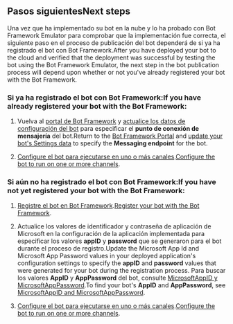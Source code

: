 ## <a name="next-steps"></a><span data-ttu-id="94ef0-101">Pasos siguientes</span><span class="sxs-lookup"><span data-stu-id="94ef0-101">Next steps</span></span>
<span data-ttu-id="94ef0-102">Una vez que ha implementado su bot en la nube y lo ha probado con Bot Framework Emulator para comprobar que la implementación fue correcta, el siguiente paso en el proceso de publicación del bot dependerá de si ya ha registrado el bot con Bot Framework.</span><span class="sxs-lookup"><span data-stu-id="94ef0-102">After you have deployed your bot to the cloud and verified that the deployment was successful by testing the bot using the Bot Framework Emulator, the next step in the bot publication process will depend upon whether or not you've already registered your bot with the Bot Framework.</span></span>

### <a name="if-you-have-already-registered-your-bot-with-the-bot-framework"></a><span data-ttu-id="94ef0-103">Si ya ha registrado el bot con Bot Framework:</span><span class="sxs-lookup"><span data-stu-id="94ef0-103">If you have already registered your bot with the Bot Framework:</span></span>

1. <span data-ttu-id="94ef0-104">Vuelva al <a href="https://dev.botframework.com" target="_blank">portal de Bot Framework</a> y [actualice los datos de configuración del bot](~/bot-service-manage-settings.md) para especificar el **punto de conexión de mensajería** del bot.</span><span class="sxs-lookup"><span data-stu-id="94ef0-104">Return to the <a href="https://dev.botframework.com" target="_blank">Bot Framework Portal</a> and [update your bot's Settings data](~/bot-service-manage-settings.md) to specify the **Messaging endpoint** for the bot.</span></span>

2. <span data-ttu-id="94ef0-105">[Configure el bot para ejecutarse en uno o más canales](~/bot-service-manage-channels.md).</span><span class="sxs-lookup"><span data-stu-id="94ef0-105">[Configure the bot to run on one or more channels](~/bot-service-manage-channels.md).</span></span>

### <a name="if-you-have-not-yet-registered-your-bot-with-the-bot-framework"></a><span data-ttu-id="94ef0-106">Si aún no ha registrado el bot con Bot Framework:</span><span class="sxs-lookup"><span data-stu-id="94ef0-106">If you have not yet registered your bot with the Bot Framework:</span></span>

1. <span data-ttu-id="94ef0-107">[Registre el bot en Bot Framework](~/bot-service-quickstart-registration.md).</span><span class="sxs-lookup"><span data-stu-id="94ef0-107">[Register your bot with the Bot Framework](~/bot-service-quickstart-registration.md).</span></span>

2. <span data-ttu-id="94ef0-108">Actualice los valores de identificador y contraseña de aplicación de Microsoft en la configuración de la aplicación implementada para especificar los valores **appID** y **password** que se generaron para el bot durante el proceso de registro.</span><span class="sxs-lookup"><span data-stu-id="94ef0-108">Update the Microsoft App Id and Microsoft App Password values in your deployed application's configuration settings to specify the **appID** and **password** values that were generated for your bot during the registration process.</span></span> <span data-ttu-id="94ef0-109">Para buscar los valores **AppID** y **AppPassword** del bot, consulte [MicrosoftAppID y MicrosoftAppPassword](~/bot-service-manage-overview.md#microsoftappid-and-microsoftapppassword).</span><span class="sxs-lookup"><span data-stu-id="94ef0-109">To find your bot's **AppID** and **AppPassword**, see [MicrosoftAppID and MicrosoftAppPassword](~/bot-service-manage-overview.md#microsoftappid-and-microsoftapppassword).</span></span>

3. <span data-ttu-id="94ef0-110">[Configure el bot para ejecutarse en uno o más canales](~/bot-service-manage-channels.md).</span><span class="sxs-lookup"><span data-stu-id="94ef0-110">[Configure the bot to run on one or more channels](~/bot-service-manage-channels.md).</span></span>